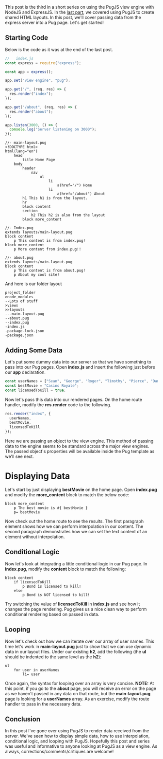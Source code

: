 This post is the third in a short series on using the PugJS view engine with NodeJS and ExpressJS. In the [last part](https://dev.to/nkratzmeyer/shared-html-layouts-with-pugjs-2j04), we covered using PugJS to create shared HTML layouts. In this post, we'll cover passing data from the express server into a Pug page. Let's get started!

## Starting Code

Below is the code as it was at the end of the last post.

```javascript
//   index.js
const express = require("express");

const app = express();

app.set("view engine", "pug");

app.get("/", (req, res) => {
  res.render("index");
});

app.get("/about", (req, res) => {
  res.render("about");
});

app.listen(3000, () => {
  console.log("Server listening on 3000");
});
```

```
//- main-layout.pug
<!DOCTYPE html>
html(lang="en")
    head
        title Home Page
    body
        header
            nav
                ul
                    li
                        a(href="/") Home
                    li
                        a(href="/about") About
        h1 This h1 is from the layout.
        hr
        block content
        section
            h2 This h2 is also from the layout
        block more_content
```

```
//- Index.pug
extends layouts/main-layout.pug
block content
    p This content is from index.pug!
block more_content
    p More content from index.pug!!
```

```
//- about.pug
extends layouts/main-layout.pug
block content
    p This content is from about.pug!
    p About my cool site!
```

And here is our folder layout

```
project_folder
>node_modules
--Lots of stuff
>views
>>layouts
---main-layout.pug
--about.pug
--index.pug
-index.js
-package-lock.json
-package.json
```

## Adding Some Data

Let's put some dummy data into our server so that we have something to pass into our Pug pages. Open **index.js** and insert the following just before our **app** declaration.

```javascript
const userNames = ["Sean", "George", "Roger", "Timothy", "Pierce", "Daniel"];
const bestMovie = "Casino Royale";
const licensedToKill = true;
```

Now let's pass this data into our rendered pages. On the home route handler, modify the **res.render** code to the following.

```javascript
res.render("index", {
  userNames,
  bestMovie,
  licensedToKill
});
```

Here we are passing an object to the view engine. This method of passing data to the engine seems to be standard across the major view engines. The passed object's properties will be available inside the Pug template as we'll see next.

# Displaying Data

Let's start by just displaying **bestMovie** on the home page. Open **index.pug** and modify the **more_content** block to match the below code:

```
block more_content
    p The best movie is #{ bestMovie }
    p= bestMovie
```
Now check out the home route to see the results. The first paragraph element shows how we can perform interpolation in our content. The second paragraph demonstrates how we can set the text content of an element without interpolation.

## Conditional Logic

Now let's look at integrating a little conditional logic in our Pug page. In **index.pug**, modify the **content** block to match the following:

```
block content
    if licensedToKill
        p Bond is licensed to kill!
    else
        p Bond is NOT licensed to kill!
```

Try switching the value of **licensedToKill** in **index.js** and see how it changes the page rendering. Pug gives us a nice clean way to perform conditional rendering based on passed in data.

## Looping

Now let's check out how we can iterate over our array of user names. This time let's work in **main-layout.pug** just to show that we can use dynamic data in our layout files. Under our existing **h2**, add the following (the **ul** should be indented to the same level as the **h2**):

```
ul
    for user in userNames
        li= user
```

Once again, the syntax for looping over an array is very concise.
**NOTE:** At this point, if you go to the **about** page, you will receive an error on the page as we haven't passed in any data on that route, but the **main-layout.pug** page is looking for a **userNames** array. As an exercise, modify the route handler to pass in the necessary data.

## Conclusion

In this post I've gone over using PugJS to render data received from the server. We've seen how to display simple data, how to use interpolation, conditional logic, and looping with PugJS. Hopefully this post and series was useful and informative to anyone looking at PugJS as a view engine. As always, corrections/comments/critiques are welcome!
